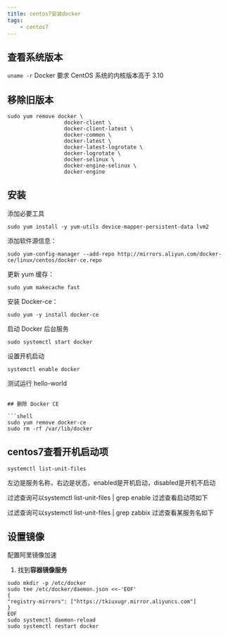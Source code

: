 ```yaml
---
title: centos7安装docker
tags:
    - centos7
---
```








## 查看系统版本

` uname -r ` Docker 要求 CentOS 系统的内核版本高于 3.10

## 移除旧版本

```shell
sudo yum remove docker \
                  docker-client \
                  docker-client-latest \
                  docker-common \
                  docker-latest \
                  docker-latest-logrotate \
                  docker-logrotate \
                  docker-selinux \
                  docker-engine-selinux \
                  docker-engine
```

## 安装

添加必要工具

```shell
sudo yum install -y yum-utils device-mapper-persistent-data lvm2
```

添加软件源信息：

```shell
sudo yum-config-manager --add-repo http://mirrors.aliyun.com/docker-ce/linux/centos/docker-ce.repo
```

更新 yum 缓存：





```shell
sudo yum makecache fast
```

安装 Docker-ce：

```shell
sudo yum -y install docker-ce
```

启动 Docker 后台服务

```shell
sudo systemctl start docker
```

设置开机启动

```shell
systemctl enable docker
```

测试运行 hello-world

```shell

## 删除 Docker CE

​```shell
sudo yum remove docker-ce
sudo rm -rf /var/lib/docker

```

## centos7查看开机启动项

```shell
systemctl list-unit-files
```

左边是服务名称，右边是状态，enabled是开机启动，disabled是开机不启动

过滤查询可以systemctl list-unit-files | grep enable 过滤查看启动项如下

过滤查询可以systemctl list-unit-files | grep zabbix 过滤查看某服务名如下



## 设置镜像

配置阿里镜像加速

1. 找到**容器镜像服务**

```
sudo mkdir -p /etc/docker
sudo tee /etc/docker/daemon.json <<-'EOF'
{
"registry-mirrors": ["https://tkiuxugr.mirror.aliyuncs.com"]
}
EOF
sudo systemctl daemon-reload
sudo systemctl restart docker
```













